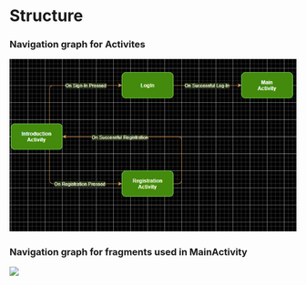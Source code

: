 # Structure

### Navigation graph for Activites
   <img src="https://raw.githubusercontent.com/DarraghMurray/CS4084_Project/master/ActivityDiagram.PNG" />
   
### Navigation graph for fragments used in MainActivity
   <img src= />
